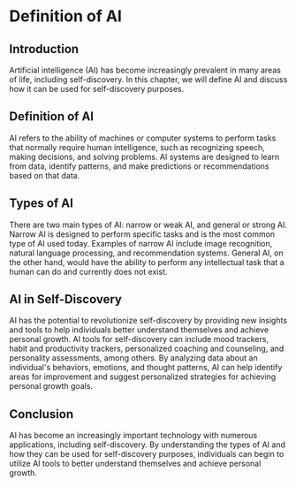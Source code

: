 Definition of AI
================================================================

Introduction
------------

Artificial intelligence (AI) has become increasingly prevalent in many areas of life, including self-discovery. In this chapter, we will define AI and discuss how it can be used for self-discovery purposes.

Definition of AI
----------------

AI refers to the ability of machines or computer systems to perform tasks that normally require human intelligence, such as recognizing speech, making decisions, and solving problems. AI systems are designed to learn from data, identify patterns, and make predictions or recommendations based on that data.

Types of AI
-----------

There are two main types of AI: narrow or weak AI, and general or strong AI. Narrow AI is designed to perform specific tasks and is the most common type of AI used today. Examples of narrow AI include image recognition, natural language processing, and recommendation systems. General AI, on the other hand, would have the ability to perform any intellectual task that a human can do and currently does not exist.

AI in Self-Discovery
--------------------

AI has the potential to revolutionize self-discovery by providing new insights and tools to help individuals better understand themselves and achieve personal growth. AI tools for self-discovery can include mood trackers, habit and productivity trackers, personalized coaching and counseling, and personality assessments, among others. By analyzing data about an individual's behaviors, emotions, and thought patterns, AI can help identify areas for improvement and suggest personalized strategies for achieving personal growth goals.

Conclusion
----------

AI has become an increasingly important technology with numerous applications, including self-discovery. By understanding the types of AI and how they can be used for self-discovery purposes, individuals can begin to utilize AI tools to better understand themselves and achieve personal growth.
